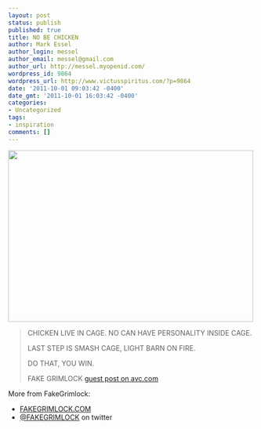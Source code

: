 ```yaml
---
layout: post
status: publish
published: true
title: NO BE CHICKEN
author: Mark Essel
author_login: messel
author_email: messel@gmail.com
author_url: http://messel.myopenid.com/
wordpress_id: 9864
wordpress_url: http://www.victusspiritus.com/?p=9864
date: '2011-10-01 09:03:42 -0400'
date_gmt: '2011-10-01 16:03:42 -0400'
categories:
- Uncategorized
tags:
- inspiration
comments: []
---
```

<p><a href="http://www.avc.com/a_vc/2011/09/minimum-viable-personality.html"><img src="{{ site.url }}/assets/2011/10/NOBECHICKEN.jpg" alt="" title="NOBECHICKEN" width="500" height="350" class="alignleft size-full wp-image-9865" /></a></p>
<blockquote><p>
CHICKEN LIVE IN CAGE. NO CAN HAVE PERSONALITY INSIDE CAGE.  </p>
<p>LAST STEP IS SMASH CAGE, LIGHT BARN ON FIRE. </p>
<p>DO THAT, YOU WIN.</p>
<p>FAKE GRIMLOCK <a href="http://www.avc.com/a_vc/2011/09/minimum-viable-personality.html">guest post on avc.com</a>
</p></blockquote>
<p>More from FakeGrimlock:</p>
<ul>
<li><a href="http://www.fakegrimlock.com/">FAKEGRIMLOCK.COM</a></li>
<li><a href="http://twitter.com/FAKEGRIMLOCK">@FAKEGRIMLOCK</a> on twitter</li>
</ul>
